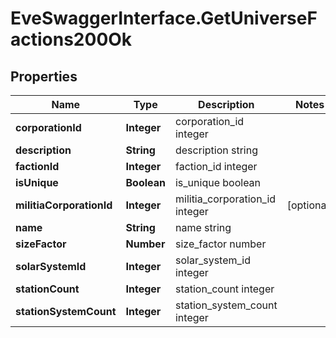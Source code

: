# EveSwaggerInterface.GetUniverseFactions200Ok

## Properties
Name | Type | Description | Notes
------------ | ------------- | ------------- | -------------
**corporationId** | **Integer** | corporation_id integer | 
**description** | **String** | description string | 
**factionId** | **Integer** | faction_id integer | 
**isUnique** | **Boolean** | is_unique boolean | 
**militiaCorporationId** | **Integer** | militia_corporation_id integer | [optional] 
**name** | **String** | name string | 
**sizeFactor** | **Number** | size_factor number | 
**solarSystemId** | **Integer** | solar_system_id integer | 
**stationCount** | **Integer** | station_count integer | 
**stationSystemCount** | **Integer** | station_system_count integer | 


